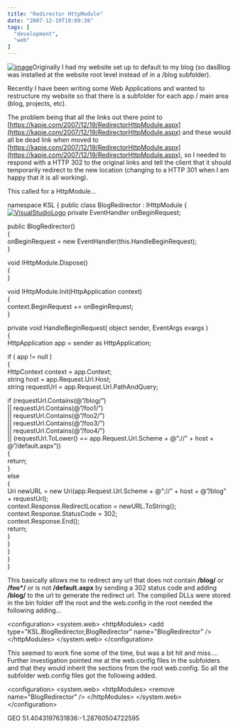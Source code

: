 ```yaml
---
title: "Redirector HttpModule"
date: "2007-12-19T19:09:38"
tags: [
  "development",
  "web"
]
---
```

[![image](image_thumb.png)](https://kapie.com/content/binary/WindowsLiveWriter/RedirectorHttpModule_DAD0/image_2.png)Originally I had my website set up to default to my blog (so dasBlog was installed at the website root level instead of in a /blog subfolder).

Recently I have been writing some Web Applications and wanted to restructure my website so that there is a subfolder for each app / main area (blog, projects, etc).

The problem being that all the links out there point to [https://kapie.com/2007/12/19/RedirectorHttpModule.aspx](https://kapie.com/2007/12/19/RedirectorHttpModule.aspx) and these would all be dead link when moved to [https://kapie.com/2007/12/19/RedirectorHttpModule.aspx](https://kapie.com/2007/12/19/RedirectorHttpModule.aspx), so I needed to respond with a HTTP 302 to the original links and tell the client that it should temporarily redirect to the new location (changing to a HTTP 301 when I am happy that it is all working).

This called for a HttpModule…

namespace KSL
{
     public class BlogRedirector : IHttpModule
     {
[![VisualStudioLogo](VisualStudioLogo_thumb.png)](https://kapie.com/content/binary/WindowsLiveWriter/RedirectorHttpModule_DAD0/VisualStudioLogo.png)         private EventHandler onBeginRequest;

public BlogRedirector()  
{  
onBeginRequest = new EventHandler(this.HandleBeginRequest);  
}

void IHttpModule.Dispose()  
{  
}

void IHttpModule.Init(HttpApplication context)  
{  
context.BeginRequest += onBeginRequest;  
}

private void HandleBeginRequest( object sender, EventArgs evargs )  
{  
HttpApplication app = sender as HttpApplication;

if ( app != null )  
{  
HttpContext context = app.Context;  
string host = app.Request.Url.Host;  
string requestUrl = app.Request.Url.PathAndQuery;

if (requestUrl.Contains(@”/blog/”)  
|| requestUrl.Contains(@”/foo1/”)  
|| requestUrl.Contains(@”/foo2/”)  
|| requestUrl.Contains(@”/foo3/”)  
|| requestUrl.Contains(@”/foo4/”)  
|| (requestUrl.ToLower() == app.Request.Url.Scheme + @”://” + host + @”/default.aspx”))  
{  
return;  
}  
else  
{  
Uri newURL = new Uri(app.Request.Url.Scheme + @”://” + host + @”/blog” + requestUrl);  
context.Response.RedirectLocation = newURL.ToString();  
context.Response.StatusCode = 302;  
context.Response.End();  
return;  
}  
}  
}  
}  
}

This basically allows me to redirect any url that does not contain **/blog/** or **/foo\*/** or is not **/default.aspx** by sending a 302 status code and adding **/blog/** to the url to generate the redirect url. The compiled DLLs were stored in the bin folder off the root and the web.config in the root needed the following adding…

<?xml version\="1.0" encoding\="UTF-8"?>
<configuration\>
  <system.web\>
    <httpModules\>
      <add type\="KSL.BlogRedirector,BlogRedirector" name\="BlogRedirector" />
    </httpModules\>
  </system.web\>
</configuration\>

This seemed to work fine some of the time, but was a bit hit and miss…. Further investigation pointed me at the web.config files in the subfolders and that they would inherit the sections from the root web.config. So all the subfolder web.config files got the following added.

<?xml version\="1.0" encoding\="UTF-8"?>
<configuration\>
  <system.web\>
    <httpModules\>
      <remove name\="BlogRedirector" />
    </httpModules\>
  </system.web\>
</configuration\>

GEO 51.4043197631836:\-1.28760504722595